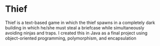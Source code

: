 # Thief
Thief is a text-based game in which the thief spawns in a completely dark building in which he/she must steal a briefcase while simultaneously avoiding ninjas and traps. 
I created this in Java as a final project using object-oriented programming, polymorphism, and encapsulation
